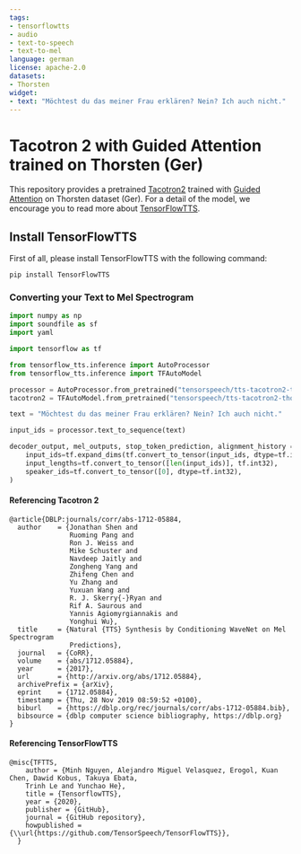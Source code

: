 ```yaml
---
tags:
- tensorflowtts
- audio
- text-to-speech
- text-to-mel
language: german
license: apache-2.0
datasets:
- Thorsten
widget:
- text: "Möchtest du das meiner Frau erklären? Nein? Ich auch nicht."
---
```


# Tacotron 2 with Guided Attention trained on Thorsten (Ger)
This repository provides a pretrained [Tacotron2](https://arxiv.org/abs/1712.05884) trained with [Guided Attention](https://arxiv.org/abs/1710.08969) on Thorsten dataset (Ger). For a detail of the model, we encourage you to read more about
[TensorFlowTTS](https://github.com/TensorSpeech/TensorFlowTTS). 


## Install TensorFlowTTS
First of all, please install TensorFlowTTS with the following command:
```
pip install TensorFlowTTS
```

### Converting your Text to Mel Spectrogram
```python
import numpy as np
import soundfile as sf
import yaml

import tensorflow as tf

from tensorflow_tts.inference import AutoProcessor
from tensorflow_tts.inference import TFAutoModel

processor = AutoProcessor.from_pretrained("tensorspeech/tts-tacotron2-thorsten-ger")
tacotron2 = TFAutoModel.from_pretrained("tensorspeech/tts-tacotron2-thorsten-ger")

text = "Möchtest du das meiner Frau erklären? Nein? Ich auch nicht."

input_ids = processor.text_to_sequence(text)

decoder_output, mel_outputs, stop_token_prediction, alignment_history = tacotron2.inference(
    input_ids=tf.expand_dims(tf.convert_to_tensor(input_ids, dtype=tf.int32), 0),
    input_lengths=tf.convert_to_tensor([len(input_ids)], tf.int32),
    speaker_ids=tf.convert_to_tensor([0], dtype=tf.int32),
)

```

#### Referencing Tacotron 2
```
@article{DBLP:journals/corr/abs-1712-05884,
  author    = {Jonathan Shen and
               Ruoming Pang and
               Ron J. Weiss and
               Mike Schuster and
               Navdeep Jaitly and
               Zongheng Yang and
               Zhifeng Chen and
               Yu Zhang and
               Yuxuan Wang and
               R. J. Skerry{-}Ryan and
               Rif A. Saurous and
               Yannis Agiomyrgiannakis and
               Yonghui Wu},
  title     = {Natural {TTS} Synthesis by Conditioning WaveNet on Mel Spectrogram
               Predictions},
  journal   = {CoRR},
  volume    = {abs/1712.05884},
  year      = {2017},
  url       = {http://arxiv.org/abs/1712.05884},
  archivePrefix = {arXiv},
  eprint    = {1712.05884},
  timestamp = {Thu, 28 Nov 2019 08:59:52 +0100},
  biburl    = {https://dblp.org/rec/journals/corr/abs-1712-05884.bib},
  bibsource = {dblp computer science bibliography, https://dblp.org}
}
```

#### Referencing TensorFlowTTS
```
@misc{TFTTS,
    author = {Minh Nguyen, Alejandro Miguel Velasquez, Erogol, Kuan Chen, Dawid Kobus, Takuya Ebata, 
    Trinh Le and Yunchao He},
    title = {TensorflowTTS},
    year = {2020},
    publisher = {GitHub},
    journal = {GitHub repository},
    howpublished = {\\url{https://github.com/TensorSpeech/TensorFlowTTS}},
  }
```